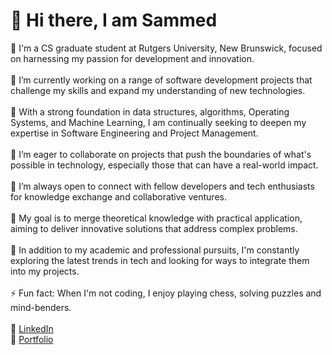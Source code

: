  <h1>👋 Hi there, I am Sammed </h1>
🏫 I'm a CS graduate student at Rutgers University, New Brunswick, focused on harnessing my passion for development and innovation.</br></br>
🔭 I’m currently working on a range of software development projects that challenge my skills and expand my understanding of new technologies.</br></br>
🌱 With a strong foundation in data structures, algorithms, Operating Systems, and Machine Learning, I am continually seeking to deepen my expertise in Software Engineering and Project Management.</br></br>
👯 I’m eager to collaborate on projects that push the boundaries of what's possible in technology, especially those that can have a real-world impact.</br></br>
🤝 I’m always open to connect with fellow developers and tech enthusiasts for knowledge exchange and collaborative ventures.</br></br>
💼 My goal is to merge theoretical knowledge with practical application, aiming to deliver innovative solutions that address complex problems.</br></br>
🚀 In addition to my academic and professional pursuits, I'm constantly exploring the latest trends in tech and looking for ways to integrate them into my projects.</br></br>
⚡ Fun fact: When I'm not coding, I enjoy playing chess, solving puzzles and mind-benders.</br></br>
🔗 <a href="https://www.linkedin.com/in/sammed-admuthe/">LinkedIn</a></br>
🔗 <a href="https://sammedadmuthe.github.io/">Portfolio</a>

